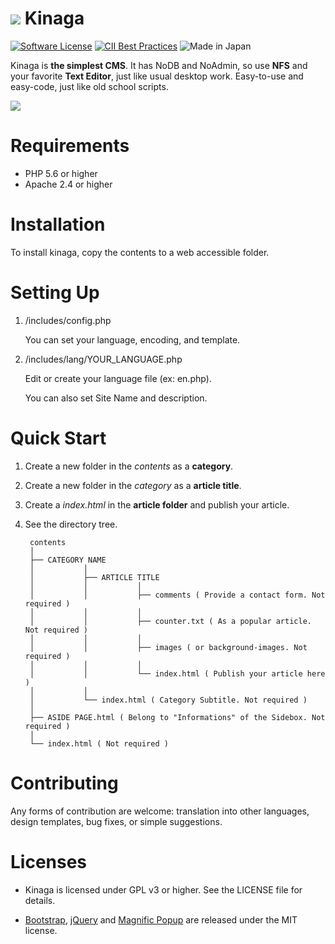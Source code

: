 # ![](https://avatars3.githubusercontent.com/u/26238188?v=3&s=45) Kinaga
[![Software License](https://img.shields.io/badge/license-GPLv3-brightgreen.svg?style=plastic)](LICENSE)
[![CII Best Practices](https://bestpractices.coreinfrastructure.org/projects/775/badge)](https://bestpractices.coreinfrastructure.org/projects/775)
![Made in Japan](https://img.shields.io/badge/Made%20in-Japan-red.svg?colorA=ff0000&colorB=ff0000&style=plastic)

Kinaga is **the simplest CMS**. It has NoDB and NoAdmin, so use **NFS** and your favorite **Text Editor**, just like usual desktop work. Easy-to-use and easy-code, just like old school scripts.

![](https://cloud.githubusercontent.com/assets/26238188/23639374/a7f382e4-032a-11e7-81ed-86beb7cdafc0.gif)


# Requirements

- PHP 5.6 or higher
- Apache 2.4 or higher


# Installation

To install kinaga, copy the contents to a web accessible folder.


# Setting Up

1. /includes/config.php

	You can set your language, encoding, and template.

2. /includes/lang/YOUR_LANGUAGE.php

	Edit or create your language file (ex: en.php).

	You can also set Site Name and description.


# Quick Start

1. Create a new folder in the *contents* as a **category**.

2. Create a new folder in the *category* as a **article title**.

3. Create a *index.html* in the **article folder** and publish your article.

4. See the directory tree.



		contents
		│
		├── CATEGORY NAME
		│			│
		│			├── ARTICLE TITLE
		│			│			│
		│			│			├── comments ( Provide a contact form. Not required )
		│			│			│
		│			│			├── counter.txt ( As a popular article. Not required )
		│			│			│
		│			│			├── images ( or background-images. Not required )
		│			│			│
		│			│			└── index.html ( Publish your article here )
		│			│
		│			└── index.html ( Category Subtitle. Not required )
		│
		├── ASIDE PAGE.html ( Belong to "Informations" of the Sidebox. Not required )
		│
		└── index.html ( Not required )


# Contributing

Any forms of contribution are welcome: translation into other languages, design templates, bug fixes, or simple suggestions.



# Licenses

- Kinaga is licensed under GPL v3 or higher. See the LICENSE file for details.

- [Bootstrap](http://getbootstrap.com/), [jQuery](http://jquery.com/) and [Magnific Popup](http://dimsemenov.com/plugins/magnific-popup/) are released under the MIT license.


